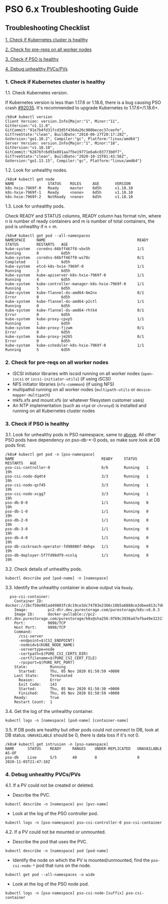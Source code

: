 # PSO 6.x Troubleshooting Guide

## Troubleshooting Checklist
<a href="#check1">1. Check if Kubernetes cluster is healthy</a>

<a href="#check2">2. Check for pre-reqs on all worker nodes</a>

<a href="#check3">3. Check if PSO is healthy</a>

<a href="#check4">4. Debug unhealthy PVCs/PVs</a>

### <a name="check1">1. Check if Kubernetes cluster is healthy</a>
1.1. Check Kubernetes version.

If Kubernetes version is less than 1.17.6 or 1.18.6, there is a bug causing PSO crash [#92035](https://github.com/kubernetes/kubernetes/pull/92035). It's recommended to upgrade Kubernetes to 1.17.6+/1.18.6+.
```
/k8s# kubectl version
Client Version: version.Info{Major:"1", Minor:"11", GitVersion:"v1.11.0", GitCommit:"91e7b4fd31fcd3d5f436da26c980becec37ceefe", GitTreeState:"clean", BuildDate:"2018-06-27T20:17:28Z", GoVersion:"go1.10.2", Compiler:"gc", Platform:"linux/amd64"}
Server Version: version.Info{Major:"1", Minor:"18", GitVersion:"v1.18.10", GitCommit:"62876fc6d93e891aa7fbe19771e6a6c03773b0f7", GitTreeState:"clean", BuildDate:"2020-10-15T01:43:56Z", GoVersion:"go1.13.15", Compiler:"gc", Platform:"linux/amd64"}
```
1.2. Look for unhealthy nodes.
```
/k8s# kubectl get node
NAME               STATUS    ROLES     AGE       VERSION
k8s-hxie-7969f-0   Ready     master    6d5h      v1.18.10
k8s-hxie-7969f-1   Ready     <none>    6d5h      v1.18.10
k8s-hxie-7969f-2   NotReady  <none>    6d5h      v1.18.10
```

<a name="ref">1.3. Look for unhealthy pods.</a>

Check READY and STATUS columns, READY column has format n/m, where n is number of ready containers and m is number of total containers, the pod is unhealthy if n < m.

```
/k8s# kubectl get pod --all-namespaces
NAMESPACE     NAME                                         READY     STATUS        RESTARTS   AGE
kube-system   coredns-66bff467f8-vbx5h                     1/1       Running       0          6d5h
kube-system   coredns-66bff467f8-ws78c                     0/1       Completed     1          6d5h
kube-system   etcd-k8s-hxie-7969f-0                        1/1       Running       3          6d5h
kube-system   kube-apiserver-k8s-hxie-7969f-0              1/1       Running       4          6d5h
kube-system   kube-controller-manager-k8s-hxie-7969f-0     1/1       Running       5          6d5h
kube-system   kube-flannel-ds-amd64-6m2nx                  0/1       Error         0          6d5h
kube-system   kube-flannel-ds-amd64-p2ctl                  1/1       Running       0          6d5h
kube-system   kube-flannel-ds-amd64-rhtk4                  0/1       Error         0          6d5h
kube-system   kube-proxy-cpvp5                             1/1       Running       1          6d5h
kube-system   kube-proxy-fjzwm                             0/1       Error         0          6d5h
kube-system   kube-proxy-jm265                             0/1       Error         0          6d5h
kube-system   kube-scheduler-k8s-hxie-7969f-0              1/1       Running       5          6d5h
```

### <a name="check2">2. Check for pre-reqs on all worker nodes</a>
* iSCSI initiator libraries with iscsid running on all worker nodes (`open-iscsi` or `iscsi-initiator-utils`) (if using iSCSI)
* NFS initiator libraries (`nfs-commmon`) (if using NFS)
* multipathd running on all worker nodes (`multipath-utils` or `device-mapper-multipath`)
* mkfs.xfs and mount.xfs (or whatever filesystem customer uses)
* An NTP implementation (such as `ntpd` or `chronyd`) is installed and running on all Kubernetes cluster nodes

### <a name="check3">3. Check if PSO is healthy</a>

3.1. Look for unhealthy pods in PSO namespace, same to <a href="#ref">above</a>. All other PSO pods have dependency on pso-db-*-0 pods, so make sure look at DB pods first.
```
/k8s# kubectl get pod -n [pso-namespace]
NAME                                       READY     STATUS    RESTARTS   AGE
pso-csi-controller-0                       6/6       Running   1          19h
pso-csi-node-dq4t4                         3/3       Running   1          19h
pso-csi-node-qsf45                         3/3       Running   1          19h
pso-csi-node-xcgg7                         3/3       Running   1          19h
pso-db-0-0                                 1/1       Running   0          19h
pso-db-1-0                                 1/1       Running   0          19h
pso-db-2-0                                 1/1       Running   0          19h
pso-db-3-0                                 1/1       Running   0          19h
pso-db-4-0                                 1/1       Running   0          19h
pso-db-cockroach-operator-fd98886f-8mhgx   1/1       Running   0          19h
pso-db-deployer-5f7fd98df9-ncnlq           1/1       Running   0          19h
```

3.2. Check details of unhealthy pods.  
```
kubectl describe pod [pod-name] -n [namespace]
```

3.3. Identify the unhealthy container in above output via `Ready`.
```
  pso-csi-container:
    Container ID:  docker://2bcf50e981ad49883fc8c19ce3dc74703e2366c10b5a6888ce3dbee813c7d89e
    Image:         pc2-dtr.dev.purestorage.com/purestorage/k8s:v6.0.3
    Image ID:      docker-pullable://pc2-dtr.dev.purestorage.com/purestorage/k8s@sha256:9769c3936a47efba49e323176c776f5f4295e69bb8cd3b3c3c673e29c9a9ebfa
    Port:          9898/TCP
    Host Port:     9898/TCP
    Command:
      /csi-server
      -endpoint=$(CSI_ENDPOINT)
      -nodeid=$(KUBE_NODE_NAME)
      -servertype=node
      -certpath=$(PURE_CSI_CERTS_DIR)
      -certfilename=$(PURE_CSI_CERT_FILE)
      -rpcport=$(PURE_RPC_PORT)
    State:          Running
      Started:      Thu, 05 Nov 2020 01:50:59 +0000
    Last State:     Terminated
      Reason:       Error
      Exit Code:    143
      Started:      Thu, 05 Nov 2020 01:50:30 +0000
      Finished:     Thu, 05 Nov 2020 01:50:59 +0000
    Ready:          True
    Restart Count:  1
```

3.4. Get the log of the unhealthy container.
```
kubectl logs -n [namespace] [pod-name] [container-name]
```

3.5. If DB pods are healthy but other pods could not connect to DB, look at DB status. `UNAVAILABLE` should be 0, there is data loss if it's not 0.
```
/k8s# kubectl get intrusion -n [pso-namespace]
NAME      STATUS    READY     RANGES    UNDER-REPLICATED   UNAVAILABLE   AS-OF
pso-db    Live      5/5       40        0                  0             2020-11-05T21:47:10Z
```

### <a name="check4">4. Debug unhealthy PVCs/PVs</a>

4.1. If a PV could not be created or deleted.

* Describe the PVC.
```
kubectl describe -n [namespace] pvc [pvc-name]
```

* Look at the log of the PSO controller pod.
```
kubectl logs -n [pso-namespace] pso-csi-controller-0 pso-csi-container
```

4.2. If a PV could not be mounted or unmounted. 
  
* Describe the pod that uses the PVC.
```
kubectl describe -n [namespace] pod [pod-name]
```
  
* Identify the node on which the PV is mounted/unmounted, find the `pso-csi-node-*` pod that runs on the node.
```
kubectl get pod --all-namespaces -o wide
```
  
* Look at the log of the PSO node pod.
```
kubectl logs -n [pso-namespace] pso-csi-node-[suffix] pso-csi-container
```
